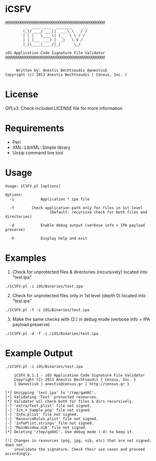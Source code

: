 iCSFV
=====
```Text
@@@@@@@@@@@@@@@@@@@@@@@@@@@@@@@@@@@@@@@@@@@@@
         _  ____ ____  _______     __
        (_)/ ___/ ___||  ___\ \   / /
        | | |   \___ \| |_   \ \ / / 
        | | |___ ___) |  _|   \ V /  
        |_|\____|____/|_|      \_/   

iOS Application Code Signature File Validator
@@@@@@@@@@@@@@@@@@@@@@@@@@@@@@@@@@@@@@@@@@@@@


     Written by: Anestis Bechtsoudis @anestisb
Copyright (C) 2013 Anestis Bechtsoudis ( Census, Inc. )
```

License
=======
GPLv3. Check included LICENSE file for more information


Requirements
============
* Perl
* XML::LibXML::Simple library
* Unzip command line tool


Usage
=====
```
Usage: iCSFV.pl [options]

Options:
  -i            Application *.ipa file

  -f		Check application path only for files in 1st level
                    (Default: recursive check for both files and directories)

  -d            Enable debug output (verbose info + IPA payload preserve)

  -h            Display help and exit
```

Examples
========
1. Check for unprotected files & directories (recursively) located into "test.ipa"
```
./iCSFV.pl -i iOS/Binaries/test.ipa
```

2. Check for unprotected files only in 1st level (depth 0) located into "test.ipa"
```
./iCSFV.pl -f -i iOS/Binaries/test.ipa
```

3. Make the same checks with (2.) in debug mode (verbose info + IPA payload preserve)
```
./iCSFV.pl -d -f -i /iOS/Binaries/test.ipa 
```


Example Output
==============
```text
./iCSFV.pl -i iOS/Binaries/test.ipa

	iCSFV 0.1.1 - iOS Application Code Signature File Validator
	Copyright (C) 2013 Anestis Bechtsoudis { Census, Inc. }
	{ @anestisb | anestis@census.gr | http://census.gr }

[*] Unzipping 'test.ipa' to '/tmp/qaHXC'.
[*] Validating 'Test' protected resources.
[*] Validator wil check both for files & dirs recursively.
[-] 'extra/Test.plist' file not signed.
[-] 'Icn_+_Sample.png' file not signed.
[-] 'Info.plist' file not signed.
[-] 'ResourceRules.plist' file not signed.
[-] 'InfoPlist.strings' file not signed.
[-] 'MainWindow.nib' file not signed.
[*] Deleting '/tmp/qaHXC'. Use debug mode (-d) to keep it.

[!] Changes in resources (png, jpg, nib, etc) that are not signed, does not
    invalidate the signature. Check their use cases and proceed accordingly.
```
